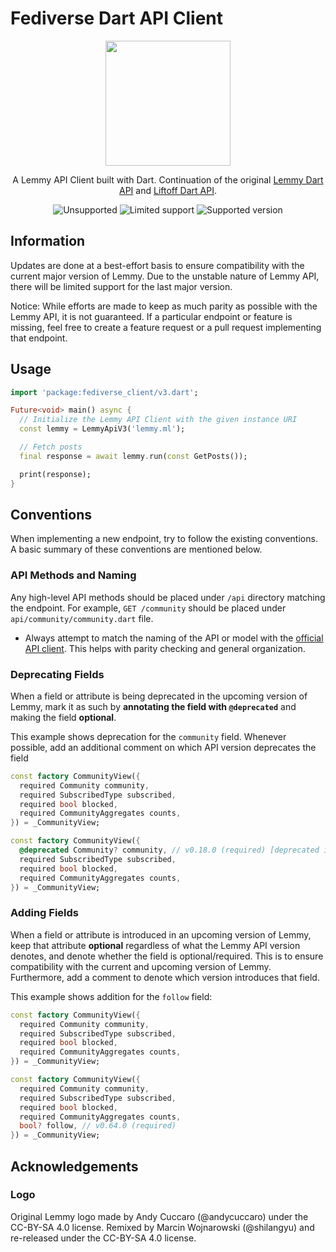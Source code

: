 # Fediverse Dart API Client

<div align="center">
<img width=200px height=200px src="https://raw.githubusercontent.com/LemmurOrg/lemmy_dart_client/master/logo.svg"/>

A Lemmy API Client built with Dart. Continuation of the original [Lemmy Dart API](https://github.com/LemmurOrg/lemmy_dart_client) and [Liftoff Dart API](https://github.com/liftoff-app/lemmy_dart_client).

<img alt="Unsupported" src="https://img.shields.io/badge/0.17.x-unsupported-red">
<img alt="Limited support" src="https://img.shields.io/badge/0.18.x-limited_support-yellow">
<img alt="Supported version" src="https://img.shields.io/badge/0.19.x-supported-blue">

</div>

## Information
Updates are done at a best-effort basis to ensure compatibility with the current major version of Lemmy. Due to the unstable nature of Lemmy API, there will be limited support for the last major version.

Notice: While efforts are made to keep as much parity as possible with the Lemmy API, it is not guaranteed. If a particular endpoint or feature is missing, feel free to create a feature request or a pull request implementing that endpoint.

## Usage

```dart
import 'package:fediverse_client/v3.dart';

Future<void> main() async {
  // Initialize the Lemmy API Client with the given instance URI
  const lemmy = LemmyApiV3('lemmy.ml');

  // Fetch posts
  final response = await lemmy.run(const GetPosts());

  print(response);
}
```

## Conventions
When implementing a new endpoint, try to follow the existing conventions. A basic summary of these conventions are mentioned below.

### API Methods and Naming
Any high-level API methods should be placed under `/api` directory matching the endpoint. For example, `GET /community` should be placed under `api/community/community.dart` file.
- Always attempt to match the naming of the API or model with the [official API client](https://github.com/LemmyNet/lemmy-js-client). This helps with parity checking and general organization.

### Deprecating Fields
When a field or attribute is being deprecated in the upcoming version of Lemmy, mark it as such by **annotating the field with `@deprecated`** and making the field **optional**.

This example shows deprecation for the `community` field. Whenever possible, add an additional comment on which API version deprecates the field
```dart
const factory CommunityView({
  required Community community,
  required SubscribedType subscribed,
  required bool blocked,
  required CommunityAggregates counts,
}) = _CommunityView;
```

```dart
const factory CommunityView({
  @deprecated Community? community, // v0.18.0 (required) [deprecated in v0.43.0]
  required SubscribedType subscribed,
  required bool blocked,
  required CommunityAggregates counts,
}) = _CommunityView;
```

### Adding Fields
When a field or attribute is introduced in an upcoming version of Lemmy, keep that attribute **optional** regardless of what the Lemmy API version denotes, and denote whether the field is optional/required. This is to ensure compatibility with the current and upcoming version of Lemmy. Furthermore, add a comment to denote which version introduces that field.

This example shows addition for the `follow` field:
```dart
const factory CommunityView({
  required Community community,
  required SubscribedType subscribed,
  required bool blocked,
  required CommunityAggregates counts,
}) = _CommunityView;
```

```dart
const factory CommunityView({
  required Community community,
  required SubscribedType subscribed,
  required bool blocked,
  required CommunityAggregates counts,
  bool? follow, // v0.64.0 (required)
}) = _CommunityView;
```

## Acknowledgements

### Logo
Original Lemmy logo made by Andy Cuccaro (@andycuccaro) under the CC-BY-SA 4.0 license. Remixed by Marcin Wojnarowski (@shilangyu) and re-released under the CC-BY-SA 4.0 license.
